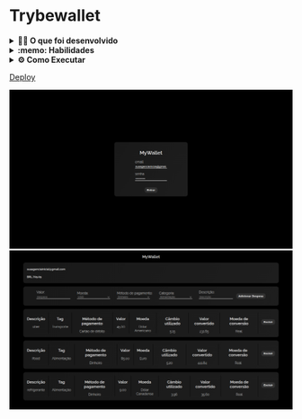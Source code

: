 # Trybewallet





<details>
  <summary><strong>👨‍💻 O que foi desenvolvido</strong></summary><br />
Uma carteira de controle de gastos com conversor de moedas, ao utilizar essa aplicação o usuário é capaz de:

- Adicionar e remover um gasto;
- Visualizar uma tabelas com seus gastos;
- Visualizar o total de gastos convertidos para uma moeda de escolha;
- Desenvolver testes na aplicação

</details>


<details>
  <summary><strong>:memo: Habilidades</strong></summary><br />

Neste projeto, as habilidades utilizadas foram:

- Criar um _store_ Redux em aplicações React

- Criar _reducers_ no Redux em aplicações React

- Criar _actions_ no Redux em aplicações React

- Criar _dispatchers_ no Redux em aplicações React

- Conectar Redux aos componentes React

- Desenvolver testes com react testing library

- Consumir uma api

- Criar _actions_ assíncronas na sua aplicação React que faz uso de Redux.

</details>


<details>

<summary><strong> ⚙️ Como Executar </strong></summary><br />
Clone o repositório em uma pasta de preferência

```
git clone git@github.com:tercioab/StarWars-search-planets.git
```

Entre na pasta que você acabou de clonar, e instale as dependencias

```
npm install

npm start
```
</details>

<a href="https://mywhallet-tan.vercel.app/" target="_blank" >Deploy<a/>

![alt text](/imagensReadme/Captura%20de%20tela%20de%202022-09-12%2002-00-47.png)
![alt text](/imagensReadme/Captura%20de%20tela%20de%202022-09-12%2002-02-19.png)
